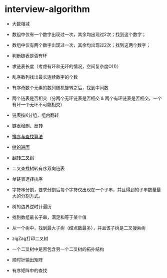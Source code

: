 ﻿# interview-algorithm
- 大数相减

- 数组中仅有一个数字出现过一次，其余均出现过2次；找到这个数字；

- 数组中仅有两个数字出现过一次，其余均出现过2次；找到这两个数字；

- 判断链表是否有环

- 求链表长度（考虑有环和无环的情况，空间复杂度O(1)）

- 乱序数列找出最长连续数字的个数

- 有序奇数个元素的数列随机旋转之后，找到中间数

- 两个链表是否相交（分两个无环链表是否相交 & 两个有环链表是否相交，一个有环一个无环不可能相交）

- 链表按K分组，组内翻转

- [链表增删、反转](https://github.com/luckyPT/luckyPT/blob/master/docs/interview/list.md)

- [排序与查找算法](https://github.com/luckyPT/luckyPT/blob/master/docs/interview/dataStructureAndAlgorithms.md)

- [树的遍历](https://github.com/luckyPT/luckyPT/blob/master/docs/interview/dataStructureAndAlgorithms.md)

- [翻转二叉树](https://github.com/luckyPT/luckyPT/blob/master/docs/interview/tree.md)

- 二叉查找树转有序双向链表

- 单链表选择排序

- 字符串分割，要求分割后每个字符仅出现在一个子串，并且得到的子串数量最大的分割方式。

- 树的边界逆时针遍历

- 找到数组最长子串，满足和等于某个值

- 从一个树中，找到最大子树（结点数最多），并且该子树是二叉搜索树

- zigZag打印二叉树

- 一个二叉树中是否包含另一个二叉树的拓扑结构

- 顺时针输出矩阵

- 有序矩阵中的查找